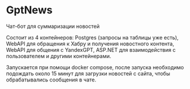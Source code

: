 # GptNews
 Чат-бот для суммаризации новостей

 Состоит из 4 контейнеров: Postgres (запросы на таблицы уже есть), WebAPI для обращения к Хабру и получения новостного контента, WebAPI для общения с YandexGPT, ASP.NET для взаимодействия с пользователем и другими контейнерами.

 Запускается при помощи docker compose, после запуска необходимо подождать около 15 минут для загрузки новостей с сайта, чтобы обрабатывались сообщения в чате.
